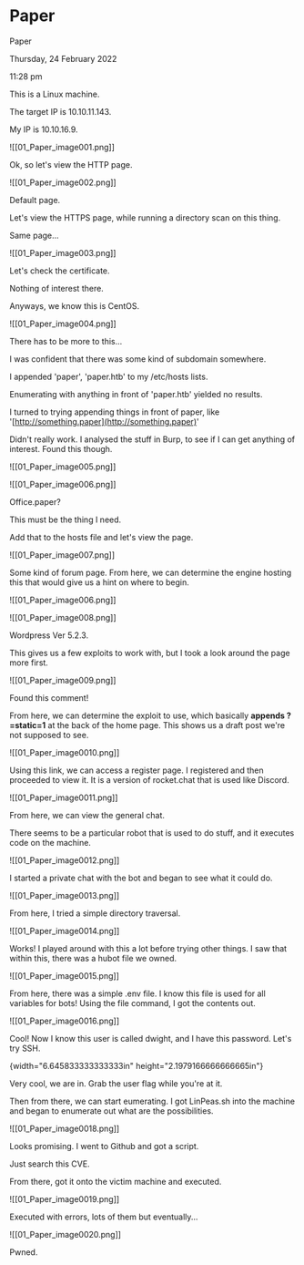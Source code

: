 # Paper

Paper

Thursday, 24 February 2022

11:28 pm

This is a Linux machine.

The target IP is 10.10.11.143.

My IP is 10.10.16.9.

&#x20;

!\[\[01\_Paper\_image001.png]]

&#x20;

Ok, so let's view the HTTP page.

!\[\[01\_Paper\_image002.png]]

&#x20;

Default page.

Let's view the HTTPS page, while running a directory scan on this thing.

&#x20;

Same page...

!\[\[01\_Paper\_image003.png]]

Let's check the certificate.

Nothing of interest there.

&#x20;

Anyways, we know this is CentOS.

&#x20;

!\[\[01\_Paper\_image004.png]]

There has to be more to this...

I was confident that there was some kind of subdomain somewhere.

&#x20;

I appended 'paper', 'paper.htb' to my /etc/hosts lists.

&#x20;

Enumerating with anything in front of 'paper.htb' yielded no results.

I turned to trying appending things in front of paper, like '[http://something.paper](http://something.paper)'

&#x20;

Didn't really work. I analysed the stuff in Burp, to see if I can get anything of interest. Found this though.

!\[\[01\_Paper\_image005.png]]

&#x20;

!\[\[01\_Paper\_image006.png]]

Office.paper?

This must be the thing I need.

&#x20;

Add that to the hosts file and let's view the page.

!\[\[01\_Paper\_image007.png]]

&#x20;

Some kind of forum page. From here, we can determine the engine hosting this that would give us a hint on where to begin.

&#x20;

!\[\[01\_Paper\_image006.png]]

&#x20;

!\[\[01\_Paper\_image008.png]]

Wordpress Ver 5.2.3.

&#x20;

This gives us a few exploits to work with, but I took a look around the page more first.

!\[\[01\_Paper\_image009.png]]

&#x20;

Found this comment!

&#x20;

From here, we can determine the exploit to use, which basically **appends ?=static=1** at the back of the home page. This shows us a draft post we're not supposed to see.

!\[\[01\_Paper\_image0010.png]]

&#x20;

Using this link, we can access a register page. I registered and then proceeded to view it. It is a version of rocket.chat that is used like Discord.

!\[\[01\_Paper\_image0011.png]]

&#x20;

From here, we can view the general chat.

There seems to be a particular robot that is used to do stuff, and it executes code on the machine.

!\[\[01\_Paper\_image0012.png]]

&#x20;

I started a private chat with the bot and began to see what it could do.

&#x20;

!\[\[01\_Paper\_image0013.png]]

From here, I tried a simple directory traversal.

&#x20;

!\[\[01\_Paper\_image0014.png]]

&#x20;

Works! I played around with this a lot before trying other things. I saw that within this, there was a hubot file we owned.

!\[\[01\_Paper\_image0015.png]]

&#x20;

From here, there was a simple .env file. I know this file is used for all variables for bots! Using the file command, I got the contents out.

!\[\[01\_Paper\_image0016.png]]

Cool! Now I know this user is called dwight, and I have this password. Let's try SSH.

&#x20;

{width="6.645833333333333in" height="2.1979166666666665in"}

Very cool, we are in. Grab the user flag while you're at it.

&#x20;

Then from there, we can start eumerating. I got LinPeas.sh into the machine and began to enumerate out what are the possibilities.

&#x20;

!\[\[01\_Paper\_image0018.png]]

Looks promising. I went to Github and got a script.

Just search this CVE.

&#x20;

From there, got it onto the victim machine and executed.

!\[\[01\_Paper\_image0019.png]]

Executed with errors, lots of them but eventually...

&#x20;

!\[\[01\_Paper\_image0020.png]]

Pwned.
